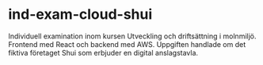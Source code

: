 # ind-exam-cloud-shui
Individuell examination inom kursen Utveckling och driftsättning i molnmiljö. Frontend med React och backend med AWS. Uppgiften handlade om det fiktiva företaget Shui som erbjuder en digital anslagstavla.
